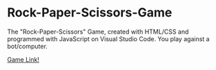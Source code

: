 # Rock-Paper-Scissors-Game
The "Rock-Paper-Scissors" Game, created with HTML/CSS and programmed with JavaScript on Visual Studio Code. You play against a bot/computer.

[Game Link!]()

